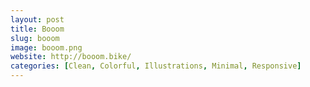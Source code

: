 ```yaml
---
layout: post
title: Booom
slug: booom
image: booom.png
website: http://booom.bike/
categories: [Clean, Colorful, Illustrations, Minimal, Responsive]
---
```

